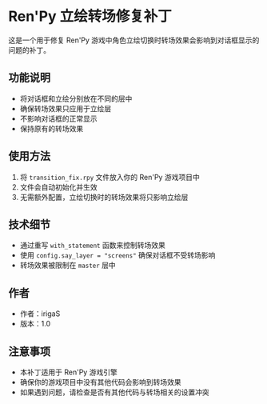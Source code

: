# Ren'Py 立绘转场修复补丁

这是一个用于修复 Ren'Py 游戏中角色立绘切换时转场效果会影响到对话框显示的问题的补丁。

## 功能说明

- 将对话框和立绘分别放在不同的层中
- 确保转场效果只应用于立绘层
- 不影响对话框的正常显示
- 保持原有的转场效果

## 使用方法

1. 将 `transition_fix.rpy` 文件放入你的 Ren'Py 游戏项目中
2. 文件会自动初始化并生效
3. 无需额外配置，立绘切换时的转场效果将只影响立绘层

## 技术细节

- 通过重写 `with_statement` 函数来控制转场效果
- 使用 `config.say_layer = "screens"` 确保对话框不受转场影响
- 转场效果被限制在 `master` 层中

## 作者

- 作者：irigaS
- 版本：1.0

## 注意事项

- 本补丁适用于 Ren'Py 游戏引擎
- 确保你的游戏项目中没有其他代码会影响到转场效果
- 如果遇到问题，请检查是否有其他代码与转场相关的设置冲突 